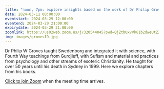 ```yaml
---
title: "noon, 7pm: explore insights based on the work of Dr Philip Groves"
date: 2024-03-11 00:00:00
eventstart: 2024-03-29 12:00:00
eventend: 2024-03-29 21:00:00
expirydate: 2024-03-29 21:00:00
zoomlink: https://us02web.zoom.us/j/320544045?pwd=QjZtbUxvVk81b2dweUtZZTE3ZE9IZz09
img: images/grovesID.jpg
---
```


Dr Philip W Groves taught Swedenborg and integrated it with science, with Fourth Way teachings from Gurdjieff, with Sufism and material and practices from psychology and other streams of esoteric Christianity. He taught for over 50 years until his death in Sydney in 1999. Here we explore chapters from his books.

[Click to join Zoom](https://us02web.zoom.us/j/320544045?pwd=QjZtbUxvVk81b2dweUtZZTE3ZE9IZz09) when the meeting time arrives.
